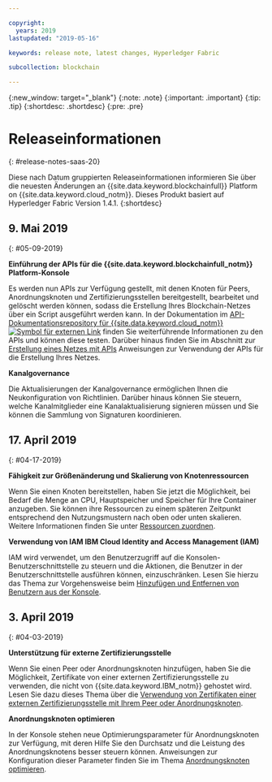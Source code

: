 ```yaml
---

copyright:
  years: 2019
lastupdated: "2019-05-16"

keywords: release note, latest changes, Hyperledger Fabric

subcollection: blockchain

---
```


{:new_window: target="_blank"}
{:note: .note}
{:important: .important}
{:tip: .tip}
{:shortdesc: .shortdesc}
{:pre: .pre}

# Releaseinformationen
{: #release-notes-saas-20}

Diese nach Datum gruppierten Releaseinformationen informieren Sie über die neuesten Änderungen an {{site.data.keyword.blockchainfull}} Platform on {{site.data.keyword.cloud_notm}}. Dieses Produkt basiert auf Hyperledger Fabric Version 1.4.1.
{:shortdesc}


## 9. Mai 2019
{: #05-09-2019}

**Einführung der APIs für die {{site.data.keyword.blockchainfull_notm}} Platform-Konsole**

Es werden nun APIs zur Verfügung gestellt, mit denen Knoten für Peers, Anordnungsknoten und Zertifizierungsstellen bereitgestellt, bearbeitet und gelöscht werden können, sodass die Erstellung Ihres Blockchain-Netzes über ein Script ausgeführt werden kann. In der Dokumentation im  [API-Dokumentationsrepository für {{site.data.keyword.cloud_notm}} ![Symbol für externen Link](images/external_link.svg "Symbol für externen Link")](/apidocs/blockchain#introduction "Einführung") finden Sie weiterführende Informationen zu den APIs und können diese testen. Darüber hinaus finden Sie im Abschnitt zur [Erstellung eines Netzes mit APIs](/docs/services/blockchain?topic=blockchain-ibp-v2-apis) Anweisungen zur Verwendung der APIs für die Erstellung Ihres Netzes.  

**Kanalgovernance**  

Die Aktualisierungen der Kanalgovernance ermöglichen Ihnen die Neukonfiguration von Richtlinien. Darüber hinaus können Sie steuern, welche Kanalmitglieder eine Kanalaktualisierung signieren müssen und Sie können die Sammlung von Signaturen koordinieren.

## 17. April 2019
{: #04-17-2019}

**Fähigkeit zur Größenänderung und Skalierung von Knotenressourcen**  

Wenn Sie einen Knoten bereitstellen, haben Sie jetzt die Möglichkeit, bei Bedarf die Menge an CPU, Hauptspeicher und Speicher für Ihre Container anzugeben. Sie können ihre Ressourcen zu einem späteren Zeitpunkt entsprechend den Nutzungsmustern nach oben oder unten skalieren. Weitere Informationen finden Sie unter [Ressourcen zuordnen](/docs/services/blockchain?topic=blockchain-ibp-console-govern#ibp-console-govern-allocate-resources).

**Verwendung von IAM IBM Cloud Identity and Access Management (IAM)**  

IAM wird verwendet, um den Benutzerzugriff auf die Konsolen-Benutzerschnittstelle zu steuern und die Aktionen, die Benutzer in der Benutzerschnittstelle ausführen können, einzuschränken.  Lesen Sie hierzu das Thema zur Vorgehensweise beim [Hinzufügen und Entfernen von Benutzern aus der Konsole](/docs/services/blockchain?topic=blockchain-ibp-console-manage-console#ibp-console-manage-console-add-remove).

## 3. April 2019
{: #04-03-2019}

**Unterstützung für externe Zertifizierungsstelle**

Wenn Sie einen Peer oder Anordnungsknoten hinzufügen, haben Sie die Möglichkeit, Zertifikate von einer externen Zertifizierungsstelle zu verwenden, die nicht von {{site.data.keyword.IBM_notm}} gehostet wird. Lesen Sie dazu dieses Thema über die [Verwendung von Zertifikaten einer externen Zertifizierungsstelle mit Ihrem Peer oder Anordnungsknoten](/docs/services/blockchain?topic=blockchain-ibp-console-build-network#ibp-console-build-network-third-party-ca).

**Anordnungsknoten optimieren**

In der Konsole stehen neue Optimierungsparameter für Anordnungsknoten zur Verfügung, mit deren Hilfe Sie den Durchsatz und die Leistung des Anordnungsknotens besser steuern können. Anweisungen zur Konfiguration dieser Parameter finden Sie im Thema [Anordnungsknoten optimieren](/docs/services/blockchain?topic=blockchain-ibp-console-govern#ibp-console-govern-orderer-tuning).
